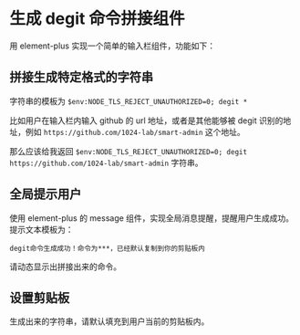 # 生成 degit 命令拼接组件

用 element-plus 实现一个简单的输入栏组件，功能如下：

## 拼接生成特定格式的字符串

字符串的模板为 `$env:NODE_TLS_REJECT_UNAUTHORIZED=0; degit *`

比如用户在输入栏内输入 github 的 url 地址，或者是其他能够被 degit 识别的地址，例如 `https://github.com/1024-lab/smart-admin` 这个地址。

那么应该给我返回 `$env:NODE_TLS_REJECT_UNAUTHORIZED=0; degit https://github.com/1024-lab/smart-admin` 字符串。

## 全局提示用户

使用 element-plus 的 message 组件，实现全局消息提醒，提醒用户生成成功。提示文本模板为：

`degit命令生成成功！命令为***，已经默认复制到你的剪贴板内`

请动态显示出拼接出来的命令。

## 设置剪贴板

生成出来的字符串，请默认填充到用户当前的剪贴板内。
